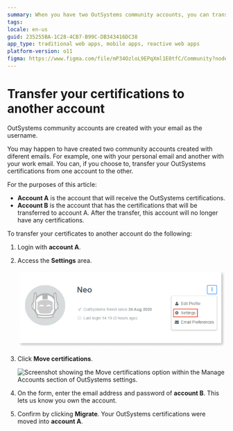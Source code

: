 ```yaml
---
summary: When you have two OutSystems community accounts, you can transfer your OutSystems certifications between them. Learn here how to do it.
tags:
locale: en-us
guid: 235255BA-1C28-4CB7-B99C-DB343416DC38
app_type: traditional web apps, mobile apps, reactive web apps
platform-version: o11
figma: https://www.figma.com/file/mP34OzloL9EPqXml1E0tfC/Community?node-id=1394:240
---
```


# Transfer your certifications to another account

OutSystems community accounts are created with your email as the username.

You may happen to have created two community accounts created with diferent emails. For example, one with your personal email and another with your work email.
You can, if you choose to, transfer your OutSystems certifications from one account to the other.

For the purposes of this article:

* **Account A** is the account that will receive the OutSystems certifications.
* **Account B** is the account that has the certifications that will be transferred to account A. After the transfer, this account will no longer have any certifications.

To transfer your certificates to another account do the following:

1. Login with **account A**.
1. Access the **Settings** area.

    ![Screenshot highlighting the Settings option in an OutSystems community account profile.](images/change-community-pw-settings.png "Accessing Settings in OutSystems Community Account")

1. Click **Move certifications**.

    ![Screenshot showing the Move certifications option within the Manage Accounts section of OutSystems settings.](images/move-certifications.png "Move Certifications Option")

1. On the form, enter the email address and password of **account B**. This lets us know you own the account.
1. Confirm by clicking **Migrate**. Your OutSystems certifications were moved into **account A**.
